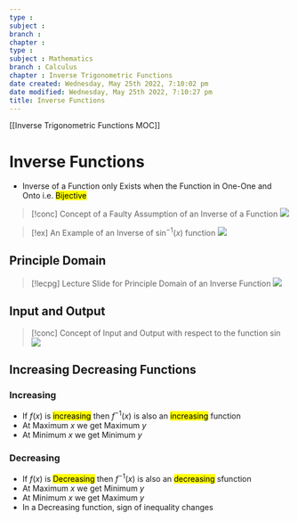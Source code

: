 ```yaml
---
type : 
subject : 
branch :
chapter :
type : 
subject : Mathematics
branch : Calculus
chapter : Inverse Trigonometric Functions
date created: Wednesday, May 25th 2022, 7:10:02 pm
date modified: Wednesday, May 25th 2022, 7:10:27 pm
title: Inverse Functions
---
```


[[Inverse Trigonometric Functions MOC]]

# Inverse Functions
+ Inverse of a Function only Exists when the Function in One-One and Onto i.e. <mark class="hltr-blue">Bijective</mark> 


>[!conc] Concept of a Faulty Assumption of an Inverse of a Function
>![](https://i.imgur.com/vm2u8l6.png)





>[!ex] An Example of an Inverse of $\sin^{-1}(x)$ function
>![](https://i.imgur.com/I9ZdQVt.png)


## Principle Domain
>[!lecpg] Lecture Slide for Principle Domain of an Inverse Function
>![](https://i.imgur.com/eKpJf3n.png)


## Input and Output
>[!conc] Concept of Input and Output with respect to the function $\sin$
>![](https://i.imgur.com/21MOGL6.png)
## Increasing Decreasing Functions
### Increasing
+ If $f(x)$ is <mark class="hltr-blue">increasing</mark> then $f^{-1}(x)$ is also an <mark class="hltr-blue">increasing</mark> function
+ At Maximum $x$ we get Maximum $y$
+ At Minimum $x$ we get Minimum $y$
### Decreasing
+ If $f(x)$ is <mark class="hltr-blue">Decreasing</mark> then $f^{-1}(x)$ is also an <mark class="hltr-blue">decreasing</mark> sfunction
+ At Maximum $x$ we get Minimum $y$
+ At Minimum $x$ we get Maximum $y$
+ In a Decreasing function, sign of inequality changes